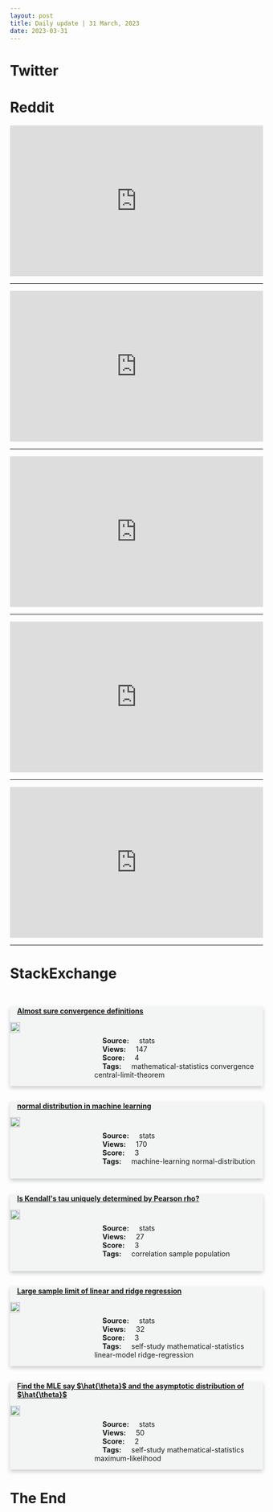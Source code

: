 ```yaml
---
layout: post
title: Daily update | 31 March, 2023
date: 2023-03-31
---
```


<script async src="https://platform.twitter.com/widgets.js" charset="utf-8"></script>


<script src='https://storage.ko-fi.com/cdn/scripts/overlay-widget.js'></script>
<script>
  kofiWidgetOverlay.draw('themldojo', {
    'type': 'floating-chat',
    'floating-chat.donateButton.text': 'Support me',
    'floating-chat.donateButton.background-color': '#f45d22',
    'floating-chat.donateButton.text-color': '#fff'
  });
</script>

# Twitter 

<blockquote class="twitter-tweet"><a href="https://twitter.com/spectatorindex/status/1641247523032690688"></a></blockquote>

<blockquote class="twitter-tweet"><a href="https://twitter.com/spectatorindex/status/1641432588891074562"></a></blockquote>

<blockquote class="twitter-tweet"><a href="https://twitter.com/nytimes/status/1641274067633291264"></a></blockquote>

<blockquote class="twitter-tweet"><a href="https://twitter.com/Avive_World/status/1641242083741642752"></a></blockquote>

<blockquote class="twitter-tweet"><a href="https://twitter.com/Kynsofficial/status/1641477186665304065"></a></blockquote>

<blockquote class="twitter-tweet"><a href="https://twitter.com/ylecun/status/1641274105503576064"></a></blockquote>

<blockquote class="twitter-tweet"><a href="https://twitter.com/karpathy/status/1641535092123369472"></a></blockquote>

<blockquote class="twitter-tweet"><a href="https://twitter.com/ylecun/status/1641289855371018241"></a></blockquote>

<blockquote class="twitter-tweet"><a href="https://twitter.com/ylecun/status/1641282717865197568"></a></blockquote>

<blockquote class="twitter-tweet"><a href="https://twitter.com/ylecun/status/1641279278355476480"></a></blockquote>

# Reddit 

<iframe id="reddit-embed" src="https://www.redditmedia.com/r/MachineLearning/comments/1266d02/r_llamaadapter_efficient_finetuning_of_language?ref_source=embed&amp;ref=share&amp;embed=true" sandbox="allow-scripts allow-same-origin allow-popups" style="border: none;" height="300" width="100%" scrolling="yes"></iframe>
<hr style="width:100%;text-align:left;margin-left:0">
<iframe id="reddit-embed" src="https://www.redditmedia.com/r/MachineLearning/comments/126oiey/d_ai_policy_group_caidp_asks_ftc_to_stop_openai?ref_source=embed&amp;ref=share&amp;embed=true" sandbox="allow-scripts allow-same-origin allow-popups" style="border: none;" height="300" width="100%" scrolling="yes"></iframe>
<hr style="width:100%;text-align:left;margin-left:0">
<iframe id="reddit-embed" src="https://www.redditmedia.com/r/datascience/comments/126kas6/youre_a_solo_data_scientist_how_do_you?ref_source=embed&amp;ref=share&amp;embed=true" sandbox="allow-scripts allow-same-origin allow-popups" style="border: none;" height="300" width="100%" scrolling="yes"></iframe>
<hr style="width:100%;text-align:left;margin-left:0">
<iframe id="reddit-embed" src="https://www.redditmedia.com/r/datascience/comments/126v3ni/my_manager_told_me_to_go_to_toastmasters?ref_source=embed&amp;ref=share&amp;embed=true" sandbox="allow-scripts allow-same-origin allow-popups" style="border: none;" height="300" width="100%" scrolling="yes"></iframe>
<hr style="width:100%;text-align:left;margin-left:0">
<iframe id="reddit-embed" src="https://www.redditmedia.com/r/datascience/comments/126lefj/datapane_build_fullstack_data_apps_in_100_python?ref_source=embed&amp;ref=share&amp;embed=true" sandbox="allow-scripts allow-same-origin allow-popups" style="border: none;" height="300" width="100%" scrolling="yes"></iframe>
<hr style="width:100%;text-align:left;margin-left:0">

<style>
.card {
box-shadow: 0 4px 8px 0 rgba(0,0,0,0.2);
transition: 0.3s;
width: 100%;
background-color: #F3F4F4;
}
p{
    margin-left:  3em;
    padding-top: 1em;
}
.part2{
    display: grid;
    grid-template-columns: 1fr 3fr;
}
h4{
    margin: 1em;
}

.card:hover {
box-shadow: 0 8px 16px 0 rgba(0,0,0,0.2);
}
b {
padding: 2px 16px;
}
</style>
  
# StackExchange 


  <br>
  <div class="card">
  <h4><a href='https://stats.stackexchange.com/questions/611198/almost-sure-convergence-definitions'>Almost sure convergence definitions</a></h4> 
  <div class="part2">
      <img src="https://cdn.sstatic.net/Sites/stats/Img/apple-touch-icon@2.png?v=344f57aa10cc" alt="Img missing!" style="width:40%">
      <p><b>Source:</b> stats<br><b>Views:</b> 147<br><b>Score:</b> 4<br><b>Tags:</b> <span class="badge badge-dark">mathematical-statistics</span> <span class="badge badge-dark">convergence</span> <span class="badge badge-dark">central-limit-theorem</span></p> 
  </div>
  </div>
      
  <br>
  <div class="card">
  <h4><a href='https://stats.stackexchange.com/questions/611226/normal-distribution-in-machine-learning'>normal distribution in machine learning</a></h4> 
  <div class="part2">
      <img src="https://cdn.sstatic.net/Sites/stats/Img/apple-touch-icon@2.png?v=344f57aa10cc" alt="Img missing!" style="width:40%">
      <p><b>Source:</b> stats<br><b>Views:</b> 170<br><b>Score:</b> 3<br><b>Tags:</b> <span class="badge badge-dark">machine-learning</span> <span class="badge badge-dark">normal-distribution</span></p> 
  </div>
  </div>
      
  <br>
  <div class="card">
  <h4><a href='https://stats.stackexchange.com/questions/611286/is-kendalls-tau-uniquely-determined-by-pearson-rho'>Is Kendall&#39;s tau uniquely determined by Pearson rho?</a></h4> 
  <div class="part2">
      <img src="https://cdn.sstatic.net/Sites/stats/Img/apple-touch-icon@2.png?v=344f57aa10cc" alt="Img missing!" style="width:40%">
      <p><b>Source:</b> stats<br><b>Views:</b> 27<br><b>Score:</b> 3<br><b>Tags:</b> <span class="badge badge-dark">correlation</span> <span class="badge badge-dark">sample</span> <span class="badge badge-dark">population</span></p> 
  </div>
  </div>
      
  <br>
  <div class="card">
  <h4><a href='https://stats.stackexchange.com/questions/611223/large-sample-limit-of-linear-and-ridge-regression'>Large sample limit of linear and ridge regression</a></h4> 
  <div class="part2">
      <img src="https://cdn.sstatic.net/Sites/stats/Img/apple-touch-icon@2.png?v=344f57aa10cc" alt="Img missing!" style="width:40%">
      <p><b>Source:</b> stats<br><b>Views:</b> 32<br><b>Score:</b> 3<br><b>Tags:</b> <span class="badge badge-dark">self-study</span> <span class="badge badge-dark">mathematical-statistics</span> <span class="badge badge-dark">linear-model</span> <span class="badge badge-dark">ridge-regression</span></p> 
  </div>
  </div>
      
  <br>
  <div class="card">
  <h4><a href='https://stats.stackexchange.com/questions/611228/find-the-mle-say-hat-theta-and-the-asymptotic-distribution-of-hat-theta'>Find the MLE say $\hat{\theta}$ and the asymptotic distribution of $\hat{\theta}$</a></h4> 
  <div class="part2">
      <img src="https://cdn.sstatic.net/Sites/stats/Img/apple-touch-icon@2.png?v=344f57aa10cc" alt="Img missing!" style="width:40%">
      <p><b>Source:</b> stats<br><b>Views:</b> 50<br><b>Score:</b> 2<br><b>Tags:</b> <span class="badge badge-dark">self-study</span> <span class="badge badge-dark">mathematical-statistics</span> <span class="badge badge-dark">maximum-likelihood</span></p> 
  </div>
  </div>
      
# The End